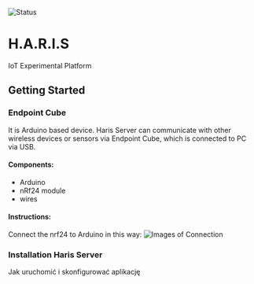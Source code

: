 ![Status](https://sebcza.visualstudio.com/_apis/public/build/definitions/46ac18f7-a64a-49e8-a7b3-baae13fd7f42/2/badge)
# H.A.R.I.S

IoT Experimental Platform

## Getting Started

### Endpoint Cube
It is Arduino based device. Haris Server can communicate with other wireless devices or sensors via Endpoint Cube, which is connected to PC via USB.

#### Components:
 - Arduino 
 - nRf24 module 
 - wires 
 
#### Instructions:
Connect the nrf24 to Arduino in this way:
![Images of Connection](https://microcontrollerelectronics.com/wp-content/uploads/2015/10/nRF24L01_Wiring.png)


### Installation Haris Server

Jak uruchomić i skonfigurować aplikację


